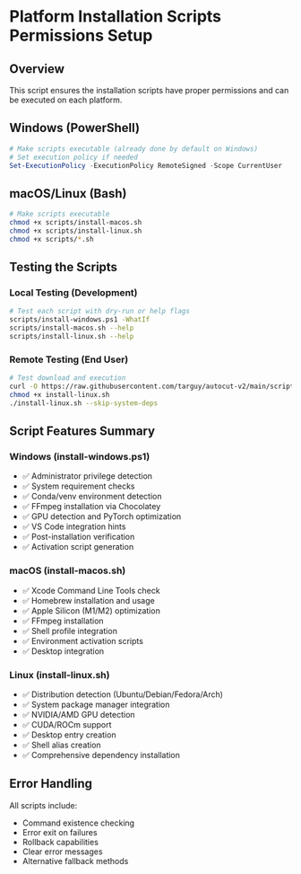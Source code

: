 # Platform Installation Scripts Permissions Setup

## Overview
This script ensures the installation scripts have proper permissions and can be executed on each platform.

## Windows (PowerShell)
```powershell
# Make scripts executable (already done by default on Windows)
# Set execution policy if needed
Set-ExecutionPolicy -ExecutionPolicy RemoteSigned -Scope CurrentUser
```

## macOS/Linux (Bash)
```bash
# Make scripts executable
chmod +x scripts/install-macos.sh
chmod +x scripts/install-linux.sh
chmod +x scripts/*.sh
```

## Testing the Scripts

### Local Testing (Development)
```bash
# Test each script with dry-run or help flags
scripts/install-windows.ps1 -WhatIf
scripts/install-macos.sh --help
scripts/install-linux.sh --help
```

### Remote Testing (End User)
```bash
# Test download and execution
curl -O https://raw.githubusercontent.com/targuy/autocut-v2/main/scripts/install-linux.sh
chmod +x install-linux.sh
./install-linux.sh --skip-system-deps
```

## Script Features Summary

### Windows (install-windows.ps1)
- ✅ Administrator privilege detection
- ✅ System requirement checks
- ✅ Conda/venv environment detection
- ✅ FFmpeg installation via Chocolatey
- ✅ GPU detection and PyTorch optimization
- ✅ VS Code integration hints
- ✅ Post-installation verification
- ✅ Activation script generation

### macOS (install-macos.sh)
- ✅ Xcode Command Line Tools check
- ✅ Homebrew installation and usage
- ✅ Apple Silicon (M1/M2) optimization
- ✅ FFmpeg installation
- ✅ Shell profile integration
- ✅ Environment activation scripts
- ✅ Desktop integration

### Linux (install-linux.sh)
- ✅ Distribution detection (Ubuntu/Debian/Fedora/Arch)
- ✅ System package manager integration
- ✅ NVIDIA/AMD GPU detection
- ✅ CUDA/ROCm support
- ✅ Desktop entry creation
- ✅ Shell alias creation
- ✅ Comprehensive dependency installation

## Error Handling
All scripts include:
- Command existence checking
- Error exit on failures
- Rollback capabilities
- Clear error messages
- Alternative fallback methods
